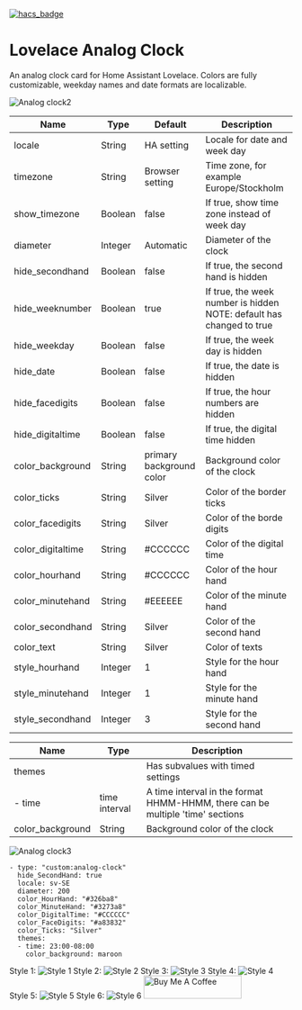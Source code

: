 [![hacs_badge](https://img.shields.io/badge/HACS-Default-orange.svg)](https://github.com/custom-components/hacs)
# Lovelace Analog Clock
An analog clock card for Home Assistant Lovelace. Colors are fully customizable, weekday names and date formats are localizable.


![Analog clock2](https://github.com/tomasrudh/analogclock/blob/main/Images/AnalogClock2.png?raw=true)

| Name | Type | Default | Description
| --- | --- | --- | --- |
| locale | String | HA setting | Locale for date and week day |
| timezone | String | Browser setting | Time zone, for example Europe/Stockholm |
| show_timezone | Boolean | false | If true, show time zone instead of week day |
| diameter | Integer | Automatic | Diameter of the clock |
| hide_secondhand | Boolean | false | If true, the second hand is hidden |
| hide_weeknumber | Boolean | true | If true, the week number is hidden NOTE: default has changed to true |
| hide_weekday | Boolean | false | If true, the week day is hidden |
| hide_date | Boolean | false | If true, the date is hidden |
| hide_facedigits | Boolean | false | If true, the hour numbers are hidden |
| hide_digitaltime | Boolean | false | If true, the digital time hidden |
| color_background | String | primary background color | Background color of the clock |
| color_ticks | String | Silver | Color of the border ticks |
| color_facedigits | String | Silver | Color of the borde digits |
| color_digitaltime | String | #CCCCCC | Color of the digital time |
| color_hourhand | String | #CCCCCC | Color of the hour hand |
| color_minutehand | String | #EEEEEE | Color of the minute hand |
| color_secondhand | String | Silver | Color of the second hand |
| color_text | String | Silver | Color of texts |
| style_hourhand | Integer | 1 | Style for the hour hand |
| style_minutehand | Integer | 1 | Style for the minute hand |
| style_secondhand | Integer | 3 | Style for the second hand |

| Name | Type | Description
| --- | --- | --- |
| themes | | Has subvalues with timed settings |
| - time | time interval | A time interval in the format HHMM-HHMM, there can be multiple 'time' sections
| color_background | String | Background color of the clock |

![Analog clock3](https://github.com/tomasrudh/analogclock/blob/main/Images/AnalogClock3.png?raw=true)

```
- type: "custom:analog-clock"
  hide_SecondHand: true
  locale: sv-SE
  diameter: 200
  color_HourHand: "#326ba8"
  color_MinuteHand: "#3273a8"
  color_DigitalTime: "#CCCCCC"
  color_FaceDigits: "#a83832"
  color_Ticks: "Silver"
  themes:
  - time: 23:00-08:00
    color_background: maroon
```
Style 1:
![Style 1](https://github.com/tomasrudh/analogclock/blob/main/Images/Style-1.png?raw=true)
Style 2:
![Style 2](https://github.com/tomasrudh/analogclock/blob/main/Images/Style-2.png?raw=true)
Style 3:
![Style 3](https://github.com/tomasrudh/analogclock/blob/main/Images/Style-3.png?raw=true)
Style 4:
![Style 4](https://github.com/tomasrudh/analogclock/blob/main/Images/Style-4.png?raw=true)
Style 5:
![Style 5](https://github.com/tomasrudh/analogclock/blob/main/Images/Style-5.png?raw=true)
Style 6:
![Style 6](https://github.com/tomasrudh/analogclock/blob/main/Images/Style-6.png?raw=true)
<a href="https://www.buymeacoffee.com/rudhan" target="_blank"><img src="https://cdn.buymeacoffee.com/buttons/default-orange.png" alt="Buy Me A Coffee" height="41" width="174"></a>
